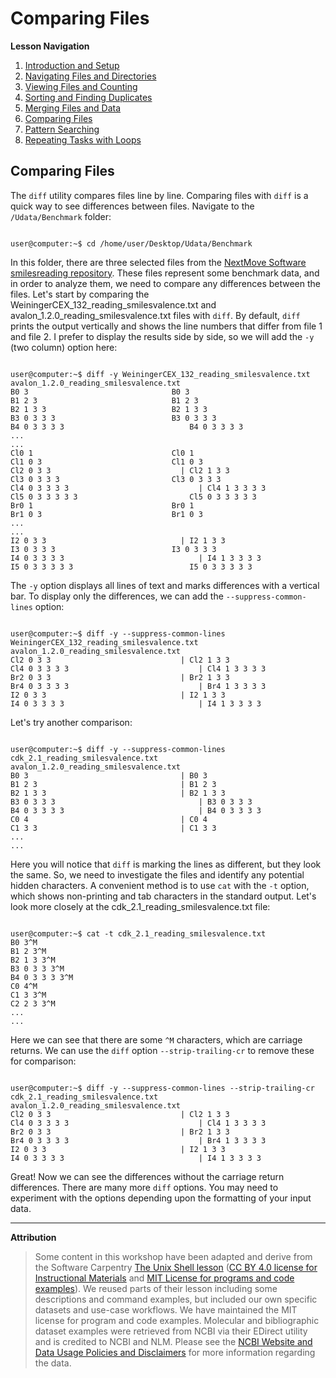# Comparing Files

**Lesson Navigation**

1. [Introduction and Setup](https://github.com/vfscalfani/UALIB_Workshops/blob/master/02_Unix/01_Unix_Introduction.md)
2. [Navigating Files and Directories](https://github.com/vfscalfani/UALIB_Workshops/blob/master/02_Unix/02_Unix_Navigating.md)
3. [Viewing Files and Counting](https://github.com/vfscalfani/UALIB_Workshops/blob/master/02_Unix/03_Unix_Viewing_Counting.md)
4. [Sorting and Finding Duplicates](https://github.com/vfscalfani/UALIB_Workshops/blob/master/02_Unix/04_Unix_Sorting_Duplicates.md)
5. [Merging Files and Data](https://github.com/vfscalfani/UALIB_Workshops/blob/master/02_Unix/05_Unix_Merging.md)
6. [Comparing Files](https://github.com/vfscalfani/UALIB_Workshops/blob/master/02_Unix/06_Unix_Comparing.md)
7. [Pattern Searching](https://github.com/vfscalfani/UALIB_Workshops/blob/master/02_Unix/07_Unix_Patterns.md)
8. [Repeating Tasks with Loops](https://github.com/vfscalfani/UALIB_Workshops/blob/master/02_Unix/08_Unix_Loops.md)

## Comparing Files

The `diff` utility compares files line by line. Comparing files with `diff` is a quick way to see differences between files. Navigate to the `/Udata/Benchmark` folder:


```console

user@computer:~$ cd /home/user/Desktop/Udata/Benchmark

```

In this folder, there are three selected files from the [NextMove Software smilesreading repository](https://github.com/nextmovesoftware/smilesreading). These files represent some benchmark data, and in order to analyze them, we need to compare any differences between the files. Let's start by comparing the WeiningerCEX_132_reading_smilesvalence.txt and avalon_1.2.0_reading_smilesvalence.txt files with `diff`. By default, `diff` prints the output vertically and shows the line numbers that differ from file 1 and file 2. I prefer to display the results side by side, so we will add the `-y` (two column) option here:

```console

user@computer:~$ diff -y WeiningerCEX_132_reading_smilesvalence.txt avalon_1.2.0_reading_smilesvalence.txt 
B0 3								B0 3
B1 2 3								B1 2 3
B2 1 3 3							B2 1 3 3
B3 0 3 3 3							B3 0 3 3 3
B4 0 3 3 3 3							B4 0 3 3 3 3
...
...
Cl0 1								Cl0 1
Cl1 0 3								Cl1 0 3
Cl2 0 3 3						      |	Cl2 1 3 3
Cl3 0 3 3 3							Cl3 0 3 3 3
Cl4 0 3 3 3 3						      |	Cl4 1 3 3 3 3
Cl5 0 3 3 3 3 3							Cl5 0 3 3 3 3 3
Br0 1								Br0 1
Br1 0 3								Br1 0 3
...
...
I2 0 3 3						      |	I2 1 3 3
I3 0 3 3 3							I3 0 3 3 3
I4 0 3 3 3 3						      |	I4 1 3 3 3 3
I5 0 3 3 3 3 3							I5 0 3 3 3 3 3

```

The `-y` option displays all lines of text and marks differences with a vertical bar. To display only the differences, we can add the `--suppress-common-lines` option:

```console

user@computer:~$ diff -y --suppress-common-lines WeiningerCEX_132_reading_smilesvalence.txt avalon_1.2.0_reading_smilesvalence.txt 
Cl2 0 3 3						      |	Cl2 1 3 3
Cl4 0 3 3 3 3						      |	Cl4 1 3 3 3 3
Br2 0 3 3						      |	Br2 1 3 3
Br4 0 3 3 3 3						      |	Br4 1 3 3 3 3
I2 0 3 3						      |	I2 1 3 3
I4 0 3 3 3 3						      |	I4 1 3 3 3 3

```

Let's try another comparison:

```console

user@computer:~$ diff -y --suppress-common-lines cdk_2.1_reading_smilesvalence.txt avalon_1.2.0_reading_smilesvalence.txt 
B0 3    						      |	B0 3
B1 2 3  						      |	B1 2 3
B2 1 3 3						      |	B2 1 3 3
B3 0 3 3 3      					      |	B3 0 3 3 3
B4 0 3 3 3 3    					      |	B4 0 3 3 3 3
C0 4    						      |	C0 4
C1 3 3  						      |	C1 3 3
...
...
```

Here you will notice that `diff` is marking the lines as different, but they look the same. So, we need to investigate the files and identify any potential hidden characters. A convenient method is to use `cat` with the `-t` option, which shows non-printing and tab characters in the standard output. Let's look more closely at the cdk_2.1_reading_smilesvalence.txt file:

```console

user@computer:~$ cat -t cdk_2.1_reading_smilesvalence.txt 
B0 3^M
B1 2 3^M
B2 1 3 3^M
B3 0 3 3 3^M
B4 0 3 3 3 3^M
C0 4^M
C1 3 3^M
C2 2 3 3^M
...
...
```

Here we can see that there are some `^M` characters, which are carriage returns. We can use the `diff` option `--strip-trailing-cr` to remove these for comparison:

```console

user@computer:~$ diff -y --suppress-common-lines --strip-trailing-cr cdk_2.1_reading_smilesvalence.txt avalon_1.2.0_reading_smilesvalence.txt 
Cl2 0 3 3						      |	Cl2 1 3 3
Cl4 0 3 3 3 3						      |	Cl4 1 3 3 3 3
Br2 0 3 3						      |	Br2 1 3 3
Br4 0 3 3 3 3						      |	Br4 1 3 3 3 3
I2 0 3 3						      |	I2 1 3 3
I4 0 3 3 3 3						      |	I4 1 3 3 3 3
```

Great! Now we can see the differences without the carriage return differences. There are many more `diff` options. You may need to experiment with the options depending upon the formatting of your input data. 

---

**Attribution**

> Some content in this workshop have been adapted and derive from the Software Carpentry [The Unix Shell lesson](https://software-carpentry.org/lessons/) ([CC BY 4.0 license for Instructional Materials](http://swcarpentry.github.io/shell-novice/LICENSE.html) and [MIT License for programs and code examples](http://swcarpentry.github.io/shell-novice/LICENSE.html)). We reused parts of their lesson including some descriptions and command examples, but included our own specific datasets and use-case workflows. We have maintained the MIT license for program and code examples. Molecular and bibliographic dataset examples were retrieved from NCBI via their EDirect utility and is credited to NCBI and NLM. Please see the [NCBI Website and Data Usage Policies and Disclaimers](https://www.ncbi.nlm.nih.gov/home/about/policies/) for more information regarding the data.
